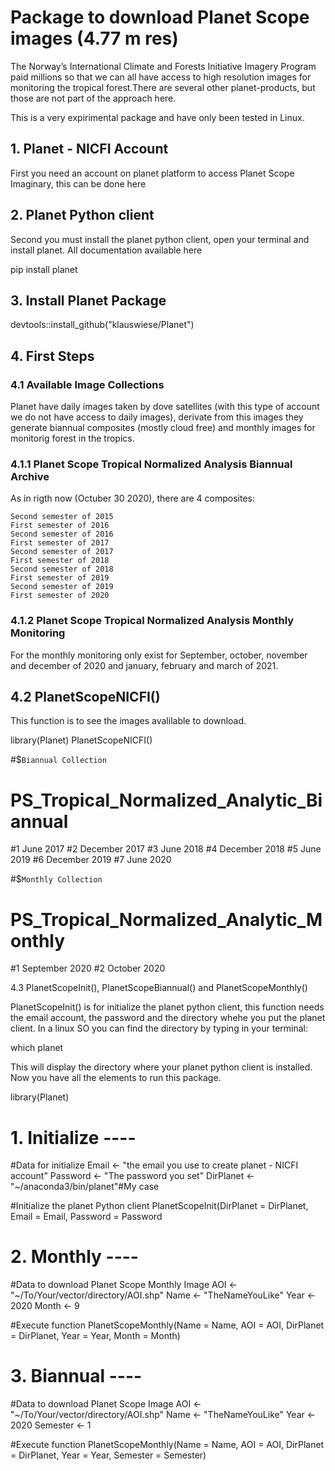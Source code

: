 # Package to download Planet Scope images (4.77 m res)

The Norway’s International Climate and Forests Initiative Imagery Program paid millions so that we can all have access to high resolution images for monitoring the tropical forest.There are several other planet-products, but those are not part of the approach here.

This is a very expirimental package and have only been tested in Linux.

## 1. Planet - NICFI Account

First you need an account on planet platform to access Planet Scope Imaginary, this can be done here

## 2. Planet Python client

Second you must install the planet python client, open your terminal and install planet. All documentation available here

pip install planet

## 3. Install Planet Package

devtools::install_github("klauswiese/Planet")

## 4. First Steps
### 4.1 Available Image Collections

Planet have daily images taken by dove satellites (with this type of account we do not have access to daily images), derivate from this images they generate biannual composites (mostly cloud free) and monthly images for monitorig forest in the tropics.

### 4.1.1 Planet Scope Tropical Normalized Analysis Biannual Archive

As in rigth now (Octuber 30 2020), there are 4 composites:

    Second semester of 2015
    First semester of 2016
    Second semester of 2016
    First semester of 2017
    Second semester of 2017
    First semester of 2018
    Second semester of 2018
    First semester of 2019
    Second semester of 2019
    First semester of 2020

### 4.1.2 Planet Scope Tropical Normalized Analysis Monthly Monitoring

For the monthly monitoring only exist for September, october, november and december of 2020 and january, february and march of 2021.

## 4.2 PlanetScopeNICFI()

This function is to see the images avalilable to download.

library(Planet)
PlanetScopeNICFI()

#$`Biannual Collection`
#  PS_Tropical_Normalized_Analytic_Biannual
#1                                June 2017
#2                            December 2017
#3                                June 2018
#4                            December 2018
#5                                June 2019
#6                            December 2019
#7                                June 2020

#$`Monthly Collection`
#  PS_Tropical_Normalized_Analytic_Monthly
#1                          September 2020
#2                            October 2020

4.3 PlanetScopeInit(), PlanetScopeBiannual() and PlanetScopeMonthly()

PlanetScopeInit() is for initialize the planet python client, this function needs the email account, the password and the directory whehe you put the planet client. In a linux SO you can find the directory by typing in your terminal:

which planet

This will display the directory where your planet python client is installed. Now you have all the elements to run this package.

library(Planet)

# 1. Initialize ----

#Data for initialize
Email <- "the email you use to create planet - NICFI account"
Password <- "The password you set"
DirPlanet <- "~/anaconda3/bin/planet"#My case

#Initialize the planet Python client
PlanetScopeInit(DirPlanet = DirPlanet, 
                Email = Email, 
                Password = Password
                  
# 2. Monthly ----

#Data to download Planet Scope Monthly Image
AOI <- "~/To/Your/vector/directory/AOI.shp"
Name <- "TheNameYouLike"
Year <- 2020 
Month <- 9

#Execute function
PlanetScopeMonthly(Name = Name, 
                    AOI = AOI, 
                    DirPlanet = DirPlanet, 
                    Year = Year, 
                    Month = Month)
# 3. Biannual ----

#Data to download Planet Scope Image
AOI <- "~/To/Your/vector/directory/AOI.shp"
Name <- "TheNameYouLike"
Year <- 2020
Semester <- 1

#Execute function
PlanetScopeMonthly(Name = Name, 
                    AOI = AOI, 
                    DirPlanet = DirPlanet, 
                    Year = Year, 
                    Semester = Semester)
